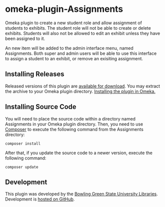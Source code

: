 # omeka-plugin-Assignments
Omeka plugin to create a new student role and allow assignment of students to exhibits. The student role will not be able to create or delete exhibits. Students will also not be allowed to edit an exhibit unless they have been assigned to it.

An new item will be added to the admin interface menu, named Assignments. Both super and admin users will be able to use this interface to assign a student to an exhibit, or remove an exisiting assignment.

## Installing Releases
Released versions of this plugin are [available for download](https://github.com/BGSU-LITS/omeka-plugin-Assignments/releases). You may extract the archive to your Omeka plugin directory. [Installing the plugin in Omeka.](http://omeka.org/codex/Managing_Plugins_2.0)

## Installing Source Code
You will need to place the source code within a directory named Assignments in your Omeka plugin directory. Then, you need to use [Composer](http://getcomposer.org/) to execute the following command from the Assignments directory:

`composer install`

After that, if you update the source code to a newer version, execute the following command:

`composer update`

## Development
This plugin was developed by the [Bowling Green State University Libraries](http://www.bgsu.edu/library.html). Development is [hosted on GitHub](https://github.com/BGSU-LITS/omeka-plugin-Assignments).
